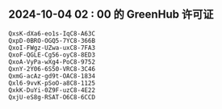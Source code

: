 ## 2024-10-04 02 : 00 的 GreenHub 许可证
```
QxsK-dXa6-eo1s-IqC8-A63C
QxpD-0BRO-OGQ5-7YC8-366B
QxoI-FWgz-UZwa-uxC8-7FA3
QxoF-QGLE-Cg56-oyC8-8ED3
QxoA-VyPa-wXg4-PoC8-9752
QxnY-2Y06-6S50-VRC8-3C46
QxmG-acAz-gd9t-OAC8-1834
Qxl6-9vvK-pSoO-a8C8-1125
QxkK-DuYi-0Z9F-uzC8-4E22
QxjU-eS8g-RSAT-O6C8-6CCD
```
